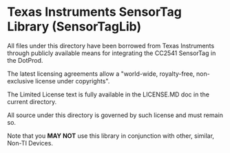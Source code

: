 # Texas Instruments SensorTag Library (SensorTagLib)

All files under this directory have been borrowed from Texas Instruments through publicly available means
for integrating the CC2541 SensorTag in the DotProd.

The latest licensing agreements allow a "world-wide, royalty-free, non-exclusive license under copyrights".

The Limited License text is fully available in the LICENSE.MD doc in the current directory.

All source under this directory is governed by such license and must remain so.

Note that you **MAY NOT** use this library in conjunction with other, similar, Non-TI Devices.